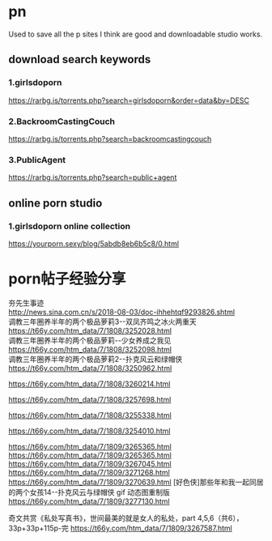 # pn
Used to save all the p sites I think are good and downloadable studio works.

## download search keywords
### 1.girlsdoporn <br/>
https://rarbg.is/torrents.php?search=girlsdoporn&order=data&by=DESC
### 2.BackroomCastingCouch
https://rarbg.is/torrents.php?search=backroomcastingcouch
### 3.PublicAgent
https://rarbg.is/torrents.php?search=public+agent

## online porn studio
### 1.girlsdoporn online collection
https://yourporn.sexy/blog/5abdb8eb6b5c8/0.html



# porn帖子经验分享
夯先生事迹<br/>
http://news.sina.com.cn/s/2018-08-03/doc-ihhehtqf9293826.shtml<br/>
调教三年圈养半年的两个极品萝莉3--双凤齐鸣之冰火两重天<br/>
https://t66y.com/htm_data/7/1808/3252028.html<br/>
调教三年圈养半年的两个极品萝莉--少女养成之我见<br/>
https://t66y.com/htm_data/7/1808/3252098.html<br/>
 调教三年圈养半年的两个极品萝莉2--扑克风云和绿帽侠<br/>
 https://t66y.com/htm_data/7/1808/3250962.html<br/>
 
 https://t66y.com/htm_data/7/1808/3260214.html
 
 https://t66y.com/htm_data/7/1808/3257698.html
 
 https://t66y.com/htm_data/7/1808/3255338.html
 
https://t66y.com/htm_data/7/1808/3254010.html

https://t66y.com/htm_data/7/1809/3265365.html
https://t66y.com/htm_data/7/1809/3265365.html
https://t66y.com/htm_data/7/1809/3267045.html
https://t66y.com/htm_data/7/1809/3271268.html
https://t66y.com/htm_data/7/1809/3270639.html
[好色侠]那些年和我一起同居的两个女孩14--扑克风云与绿帽侠 gif 动态图重制版
https://t66y.com/htm_data/7/1809/3277130.html

奇文共赏《私处写真书》，世间最美的就是女人的私处，part 4,5,6（共6），33p+33p+115p-完
https://t66y.com/htm_data/7/1809/3267587.html
